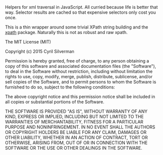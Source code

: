 Helpers for xml traversal in JavaScript. All curried because life is better that way. Selector results are cached so that expensive selectors only cost you once.

This is a thin wrapper around some trivial XPath string building and the [xpath](https://github.com/goto100/xpath) package. Naturally this is not as robust and raw xpath.

The MIT License (MIT)

Copyright (c) 2015 Cyril Silverman

Permission is hereby granted, free of charge, to any person obtaining a copy
of this software and associated documentation files (the "Software"), to deal
in the Software without restriction, including without limitation the rights
to use, copy, modify, merge, publish, distribute, sublicense, and/or sell
copies of the Software, and to permit persons to whom the Software is
furnished to do so, subject to the following conditions:

The above copyright notice and this permission notice shall be included in
all copies or substantial portions of the Software.

THE SOFTWARE IS PROVIDED "AS IS", WITHOUT WARRANTY OF ANY KIND, EXPRESS OR
IMPLIED, INCLUDING BUT NOT LIMITED TO THE WARRANTIES OF MERCHANTABILITY,
FITNESS FOR A PARTICULAR PURPOSE AND NONINFRINGEMENT. IN NO EVENT SHALL THE
AUTHORS OR COPYRIGHT HOLDERS BE LIABLE FOR ANY CLAIM, DAMAGES OR OTHER
LIABILITY, WHETHER IN AN ACTION OF CONTRACT, TORT OR OTHERWISE, ARISING FROM,
OUT OF OR IN CONNECTION WITH THE SOFTWARE OR THE USE OR OTHER DEALINGS IN
THE SOFTWARE.